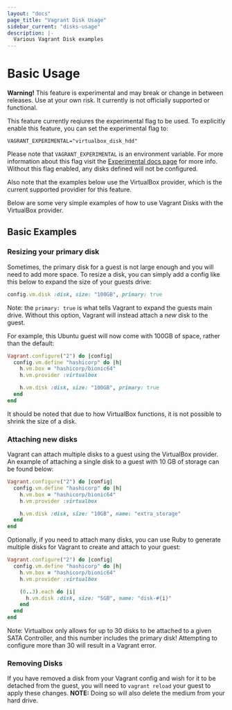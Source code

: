 ```yaml
---
layout: "docs"
page_title: "Vagrant Disk Usage"
sidebar_current: "disks-usage"
description: |-
  Various Vagrant Disk examples
---
```


# Basic Usage

<div class="alert alert-warning">
  <strong>Warning!</strong> This feature is experimental and may break or
  change in between releases. Use at your own risk. It currently is not officially
  supported or functional.

  This feature currently reqiures the experimental flag to be used. To explicitly enable this feature, you can set the experimental flag to:

  ```
  VAGRANT_EXPERIMENTAL="virtualbox_disk_hdd"
  ```

  Please note that `VAGRANT_EXPERIMENTAL` is an environment variable. For more
  information about this flag visit the [Experimental docs page](/docs/experimental/)
  for more info. Without this flag enabled, any disks defined will not be configured.

  Also note that the examples below use the VirtualBox provider, which is the current
  supported providier for this feature.
</div>

Below are some very simple examples of how to use Vagrant Disks with the VirtualBox provider.

## Basic Examples

### Resizing your primary disk

Sometimes, the primary disk for a guest is not large enough and you will need to
add more space. To resize a disk, you can simply add a config like this below
to expand the size of your guests drive:

```ruby
config.vm.disk :disk, size: "100GB", primary: true
```

Note: the `primary: true` is what tells Vagrant to expand the guests main drive.
Without this option, Vagrant will instead attach a _new_ disk to the guest.

For example, this Ubuntu guest will now come with 100GB of space, rather than the default:

```ruby
Vagrant.configure("2") do |config|
  config.vm.define "hashicorp" do |h|
    h.vm.box = "hashicorp/bionic64"
    h.vm.provider :virtualbox

    h.vm.disk :disk, size: "100GB", primary: true
  end
end
```

It should be noted that due to how VirtualBox functions, it is not possible to shrink
the size of a disk.

### Attaching new disks

Vagrant can attach multiple disks to a guest using the VirtualBox provider. An example
of attaching a single disk to a guest with 10 GB of storage can be found below:

```ruby
Vagrant.configure("2") do |config|
  config.vm.define "hashicorp" do |h|
    h.vm.box = "hashicorp/bionic64"
    h.vm.provider :virtualbox

    h.vm.disk :disk, size: "10GB", name: "extra_storage"
  end
end
```

Optionally, if you need to attach many disks, you can use Ruby to generate multiple
disks for Vagrant to create and attach to your guest:

```ruby
Vagrant.configure("2") do |config|
  config.vm.define "hashicorp" do |h|
    h.vm.box = "hashicorp/bionic64"
    h.vm.provider :virtualbox

    (0..3).each do |i|
      h.vm.disk :disk, size: "5GB", name: "disk-#{i}"
    end
  end
end
```

Note: Virtualbox only allows for up to 30 disks to be attached to a given SATA Controller,
and this number includes the primary disk! Attempting to configure more than 30 will
result in a Vagrant error.

### Removing Disks

If you have removed a disk from your Vagrant config and wish for it to be detached from the guest,
you will need to `vagrant reload` your guest to apply these changes. **NOTE:** Doing so
will also delete the medium from your hard drive.
